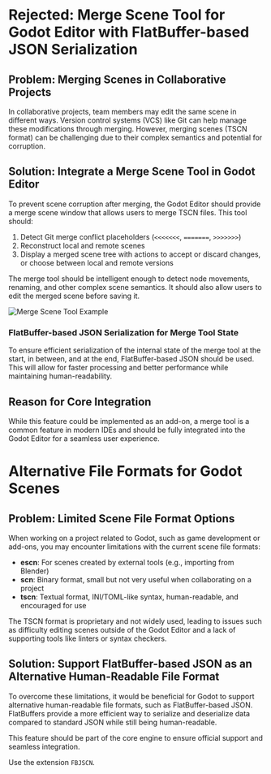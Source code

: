 # Rejected: Merge Scene Tool for Godot Editor with FlatBuffer-based JSON Serialization

## Problem: Merging Scenes in Collaborative Projects

In collaborative projects, team members may edit the same scene in different ways. Version control systems (VCS) like Git can help manage these modifications through merging. However, merging scenes (TSCN format) can be challenging due to their complex semantics and potential for corruption.

## Solution: Integrate a Merge Scene Tool in Godot Editor

To prevent scene corruption after merging, the Godot Editor should provide a merge scene window that allows users to merge TSCN files. This tool should:

1. Detect Git merge conflict placeholders (`<<<<<<<`, `=======`, `>>>>>>>`)
2. Reconstruct local and remote scenes
3. Display a merged scene tree with actions to accept or discard changes, or choose between local and remote versions

The merge tool should be intelligent enough to detect node movements, renaming, and other complex scene semantics. It should also allow users to edit the merged scene before saving it.

![Merge Scene Tool Example](https://example.com/merge-scene-tool.gif)

### FlatBuffer-based JSON Serialization for Merge Tool State

To ensure efficient serialization of the internal state of the merge tool at the start, in between, and at the end, FlatBuffer-based JSON should be used. This will allow for faster processing and better performance while maintaining human-readability.

## Reason for Core Integration

While this feature could be implemented as an add-on, a merge tool is a common feature in modern IDEs and should be fully integrated into the Godot Editor for a seamless user experience.

# Alternative File Formats for Godot Scenes

## Problem: Limited Scene File Format Options

When working on a project related to Godot, such as game development or add-ons, you may encounter limitations with the current scene file formats:

- **escn**: For scenes created by external tools (e.g., importing from Blender)
- **scn**: Binary format, small but not very useful when collaborating on a project
- **tscn**: Textual format, INI/TOML-like syntax, human-readable, and encouraged for use

The TSCN format is proprietary and not widely used, leading to issues such as difficulty editing scenes outside of the Godot Editor and a lack of supporting tools like linters or syntax checkers.

## Solution: Support FlatBuffer-based JSON as an Alternative Human-Readable File Format

To overcome these limitations, it would be beneficial for Godot to support alternative human-readable file formats, such as FlatBuffer-based JSON. FlatBuffers provide a more efficient way to serialize and deserialize data compared to standard JSON while still being human-readable.

This feature should be part of the core engine to ensure official support and seamless integration.

Use the extension `FBJSCN`.